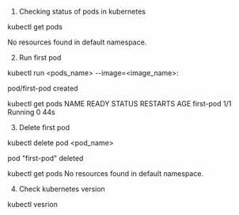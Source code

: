 1) Checking status of pods in kubernetes

kubectl get pods 

No resources found in default namespace.

2) Run first pod

kubectl run <pods_name> --image=<image_name>:<version>

pod/first-pod created

kubectl get pods 
NAME        READY   STATUS    RESTARTS   AGE
first-pod   1/1     Running   0          44s

3) Delete first pod

kubectl delete pod <pod_name>

pod "first-pod" deleted

kubectl get pods
No resources found in default namespace.

4) Check kubernetes version

kubectl vesrion